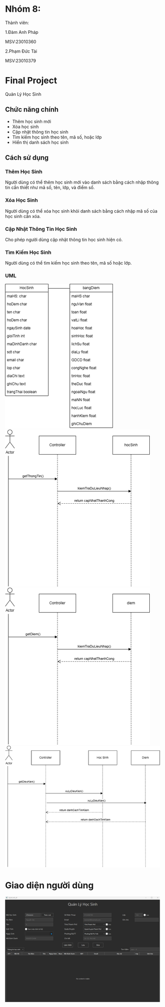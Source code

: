 # Nhóm 8:
Thành viên:

1.Đàm Anh Pháp 

MSV:23010360 

2.Phạm Đức Tài 

MSV:23010379


# Final Project
Quản Lý Học Sinh

## Chức năng chính
  - Thêm học sinh mới
  - Xóa học sinh
  - Cập nhật thông tin học sinh
  - Tìm kiếm học sinh theo tên, mã số, hoặc lớp
  - Hiển thị danh sách học sinh
## Cách sử dụng

### Thêm Học Sinh

Người dùng có thể thêm học sinh mới vào danh sách bằng cách nhập thông tin cần thiết như mã số, tên, lớp, và điểm số.

### Xóa Học Sinh

Người dùng có thể xóa học sinh khỏi danh sách bằng cách nhập mã số của học sinh cần xóa.

### Cập Nhật Thông Tin Học Sinh

Cho phép người dùng cập nhật thông tin học sinh hiện có.

### Tìm Kiếm Học Sinh

Người dùng có thể tìm kiếm học sinh theo tên, mã số hoặc lớp.

### UML

![My Image](CuoiKyOOP/UML/QLHS.png)
<br>
![My Image](CuoiKyOOP/UML/CapNhatThongTin.png)
<br>
![My Image](CuoiKyOOP/UML/CapNhatDiem.png)
<br>
![My Image](CuoiKyOOP/UML/TimKiem.png)
# Giao diện người dùng
![My Image](CuoiKyOOP/giaodien/giaodien.png)
